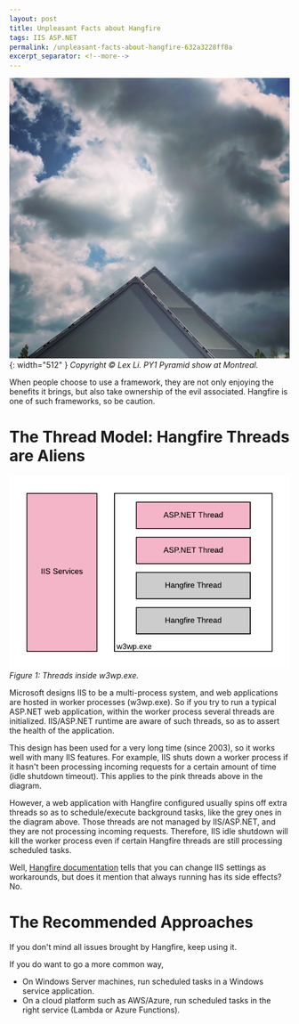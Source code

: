```yaml
---
layout: post
title: Unpleasant Facts about Hangfire
tags: IIS ASP.NET
permalink: /unpleasant-facts-about-hangfire-632a3228ff8a
excerpt_separator: <!--more-->
---
```

![img-description](/images/py1-pyramid.jpg){: width="512" }
_Copyright © Lex Li. PY1 Pyramid show at Montreal._

When people choose to use a framework, they are not only enjoying the benefits it brings, but also take ownership of the evil associated. Hangfire is one of such frameworks, so be caution.
<!--more-->

# The Thread Model: Hangfire Threads are Aliens

![img-description](/images/threads-w3wp.png)
_Figure 1: Threads inside w3wp.exe._

Microsoft designs IIS to be a multi-process system, and web applications are hosted in worker processes (w3wp.exe). So if you try to run a typical ASP.NET web application, within the worker process several threads are initialized. IIS/ASP.NET runtime are aware of such threads, so as to assert the health of the application.

This design has been used for a very long time (since 2003), so it works well with many IIS features. For example, IIS shuts down a worker process if it hasn't been processing incoming requests for a certain amount of time (idle shutdown timeout). This applies to the pink threads above in the diagram.

However, a web application with Hangfire configured usually spins off extra threads so as to schedule/execute background tasks, like the grey ones in the diagram above. Those threads are not managed by IIS/ASP.NET, and they are not processing incoming requests. Therefore, IIS idle shutdown will kill the worker process even if certain Hangfire threads are still processing scheduled tasks.

Well, [Hangfire documentation](https://docs.hangfire.io/en/latest/deployment-to-production/making-aspnet-app-always-running.html) tells that you can change IIS settings as workarounds, but does it mention that always running has its side effects? No.

# The Recommended Approaches

If you don't mind all issues brought by Hangfire, keep using it.

If you do want to go a more common way,

* On Windows Server machines, run scheduled tasks in a Windows service application.
* On a cloud platform such as AWS/Azure, run scheduled tasks in the right service (Lambda or Azure Functions).
